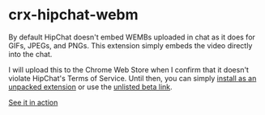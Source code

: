 # crx-hipchat-webm
By default HipChat doesn't embed WEMBs uploaded in chat as it does for GIFs, JPEGs, and PNGs.  This extension simply embeds the video directly into the chat.

I will upload this to the Chrome Web Store when I confirm that it doesn't violate HipChat's Terms of Service. Until then, you can simply [install as an unpacked extension](https://developer.chrome.com/extensions/getstarted#unpacked) or use the [unlisted beta link](https://chrome.google.com/webstore/detail/hipchat-webmify/hlpfgnchmmaenccikndilemnmfkgokjh).

[See it in action](https://youtu.be/YnM8FTYIOtM)
